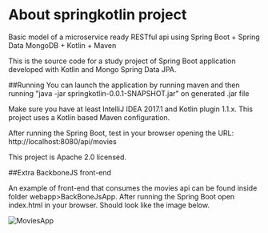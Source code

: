 # About springkotlin project
Basic model of a microservice ready RESTful api using Spring Boot + Spring Data MongoDB + Kotlin +  Maven

This is the source code for a study project of Spring Boot application developed with Kotlin and Mongo Spring Data JPA.

##Running
You can launch the application by running maven and then running "java -jar springkotlin-0.0.1-SNAPSHOT.jar" on generated .jar file

Make sure you have at least IntelliJ IDEA 2017.1 and Kotlin plugin 1.1.x. This project uses a Kotlin based Maven configuration.

After running the Spring Boot, test in your browser opening the URL: http://localhost:8080/api/movies

This project is Apache 2.0 licensed.

##Extra BackboneJS front-end

An example of front-end that consumes the movies api can be found inside folder webapp>BackBoneJsApp.
After running the Spring Boot open index.html in your browser. Should look like the image below.

![MoviesApp](http://keycodetech.com/wp-content/uploads/2018/01/Screen-Cap-MoviesApp.png)

